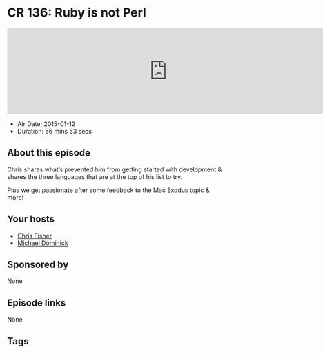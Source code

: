 # CR 136: Ruby is not Perl

<iframe src="https://player.fireside.fm/v2/MLf2ZzhC+hVRZpTkF?theme=dark" width="740" height="200" frameborder="0" scrolling="no"></iframe>

* Air Date: 2015-01-12
* Duration: 56 mins 53 secs

## About this episode

Chris shares what’s prevented him from getting started with development & shares the three languages that are at the top of his list to try.

Plus we get passionate after some feedback to the Mac Exodus topic & more!

## Your hosts
* [Chris Fisher](https://coder.show/hosts/chrislas)
* [Michael Dominick](https://coder.show/hosts/michael)

## Sponsored by

None



## Episode links

None



## Tags

